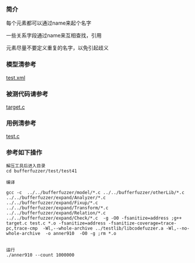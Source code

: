 ### 简介
每个元素都可以通过name来起个名字

一些关系字段通过name来互相查找，引用

元素尽量不要定义重复的名字，以免引起歧义

### 模型清参考  
[test.xml](../../../test/test41/test.xml)

### 被测代码请参考  
[target.c](../../../test/test41/target.c)


### 用例清参考  
[test.c](../../../test/test41/test.c)


### 参考如下操作

```
解压工具后进入目录
cd bufferfuzzer/test/test41

编译

gcc -c  ../../bufferfuzzer/model/*.c ../../bufferfuzzer/otherLib/*.c ../../bufferfuzzer/expand/Analyzer/*.c  ../../bufferfuzzer/expand/Fixup/*.c  ../../bufferfuzzer/expand/Transform/*.c ../../bufferfuzzer/expand/Relation/*.c ../../bufferfuzzer/expand/Check/*.c  -g -O0 -fsanitize=address ;g++ target.c test.c *.o -fsanitize=address -fsanitize-coverage=trace-pc,trace-cmp  -Wl,--whole-archive ../testlib/libcodefuzzer.a -Wl,--no-whole-archive  -o anner910  -O0 -g ;rm *.o


运行
./anner910 --count 1000000
```
